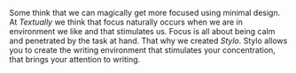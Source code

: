 

Some think that we can magically get more focused using minimal design. At _Textually_ we think that focus naturally occurs when we are in environment we like and that stimulates us. Focus is all about being calm and penetrated by the task at hand. That why we created _Stylo_. Stylo allows you to create the writing environment that stimulates your concentration, that brings your attention to writing. 
 